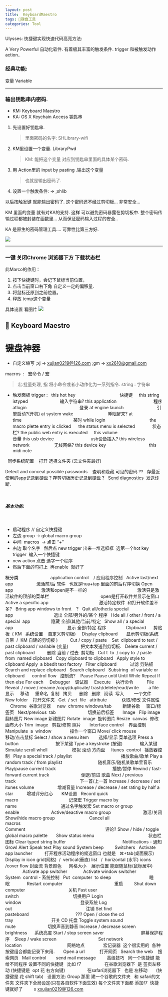 ```yaml
---
layout: post
title:  KeyboardMaestro
tags: 键盘工具
categories: Tool
---
```



Ulysses: 快捷键实现快速代码高亮方法:





A Very Powerful 自动化软件.
有着极其丰富的触发条件. trigger
和被触发动作 action..

### 经典功能:
变量 Variable


---

### 输出钥匙串内密码.


- KM: Keyboard Maestro 
- KA: OS X Keychain Access 钥匙串 


1. 先设置好钥匙串.
	> 里面密码的名字: SHLibrary-wifi

2. KM里设置一个变量. LibraryPwd
	> KM: 能把这个变量 对应到钥匙串里面的具体某个密码.

3. 用 Action里的 input by pasting .输出这个变量
	> 也就是输出密码了.

4. 设置一个触发条件: → ;shlib

以后按触发键 就能输出密码了. 这个密码还不经过剪切板...
非常安全...




KM 里面的变量 就有对KA的支持.
这样 可以避免密码暴露在剪切板中.
整个密码传输过程都被封装在函数里...
从而保证密码输入过程的安全..

KA 是原生的密码管理工具.... 可靠性比第三方好.

![][image-1]

---

### 一键 关闭Chrome 浏览器下方 下载状态栏

此Marco的作用：

1. 按下快捷键时，会记下鼠标当前位置，
2. 点击当前窗口右下角 自定义一定的偏移量.
3. 将鼠标还原到之前位置。
4. 释放 temp这个变量


具体设置 看图片
![][image-2]




##  Keyboard Maestro

# 键盘神器

- 自定义缩写
	;xj  → xujian0219@126.com
	;gm → xx2610@gmail.com

macros  :   宏命令 / 宏
> 宏:批量处理, 指 将小命令或者小动作化为一系列指令.
> string : 字符串


- 触发面板 trigger :
	  
	this hot hey                                    快捷键     
	this string istyped                          输入字符串?
	this application                              程序
	atlogin                                           登录
	at engine launch                           引擎启动?(开机)
	at system wake                            睡眠醒来?
	at time                                          某时
	while login                                    
	the macro plette entry is clicked      
	the status menu is selected              状态栏?
	the public web entry is executed     
	this volume                                    音量
	this usb device                              usb设备插入?
	this wireless network                    无线网络?
	this device key                                   
	this midi note                            

 
同步系统配置    打开 选择文件夹 (云文件夹最好)

Detect and conceal possible passwords    查明和隐藏 可见的密码 ?? 
 
存最近使用的app记录到硬盘 ?
存剪切板历史记录到硬盘 ?
 
Send diagnostics  发送诊断.

 
 
 
##### 基本功能:
                
- 启动程序 // 自定义快捷键
	  
- 左边  group → global macro group
- 中间  macros  →  点击 “+”
- 右边 取个名字   然后点 new trigger 出来一堆选框框  选第一个hot key trigger  输入一个快捷键
- new action 点击 选字一个程序
- 然后下面的勾打上  再enable  就好了



概分类
 
                       application control    / 应用程序控制
 
Active last/next app                   激活前/后 软件   也就是hua+tap 里面的前后程序切换
Open app                       激活和open是不一样的
                                        激活只是激活软件的顶部的菜单栏
                                         open是打开软件并显示在窗口
 
Active a specific app                                         激活特定软件  和打开软件差不多?
 
Bring app windows to front    ?
 
Quit all/other/a special app                                 退出 全部/另外的/某个 程序
 
Hde all / other / front / a special  app                 隐藏 全部/其他/当前/特定
 
Show all / a special app                                            显示 全部/特定 程序
   
 
          Clipboard      剪贴板  ( KM   系统设置    自定义剪切板)
 
 
Display clipboard       显示剪切板(系统自带  /  KM 自建的剪切板 )      
 
 
Cut / copy / paste  
 
Set  clipboard to text / past clipboard / variable (变量)          把文本发送到剪切板.
 
Delete current / past clipboard          删除 当前 / 过去  剪切板 
 
Cut t  to  / copy to  / paste from  named clipboard
 
Copy clipboard to clipboard 
 
Apply style to clipboard
Apply  a bbedit text factory
 
Filter clipboard           过滤 剪贴板
 
Search and replace clipboard
 
Search clipboard
 
Substring  of variable or clipboard
 
 
 control flow   控制流?  
 
Pause
Pause until
Until
While
Repeat
If  then else
For each
 
 
Debugger    调试器
 
 
Execute    执行命令
 
 
 
 
 
File  
 
Reveal  / move / rename /copy/duplicate/ trash/delete/read/write        a file
   显示     移动     重命名  复制   拷贝      删除   删除   阅读  写入        一个文件
 
New folder    打开文件夹
 
Get  / set  file   attribute            获取/修改 文件属性
 
 
 
Chrome  谷歌浏览器
 
  new  chrome windows/tab         新建谷歌     窗口/标签页
  Next/previous  tab                          切换前后标签
 
 
 
Image
 
Flip image   翻转图片
New image 新建图片
Rotate  image  旋转图片
Resize  canvas  修改画布大小
Trim  image   剪裁/修剪 照片
 
 
 
Interface control    界面控制
 
Manipulate  a  window               操作一个窗口
Move/ click mouse                      移动/点击鼠标
Select / show a menu item        选择/显示 菜单选项
Press a  button                              按下某键
Type a keystroke (按键)              输入某键
Simulate scroll whell                    模拟 滚动 方向盘
 
 
Itunes  control   播放器控制
 
Play a special track / playlist                                        播放歌曲/歌单
Play a random track / from playlist                             随机音乐/随机某歌单里音乐
Play/pause current track                                              播放/暂停
Rewind / fast-forward current track                          倒退/前进 歌曲
Next / previous track                                                    下一首/上一首
Increase / decrease / set  itunes volume                   增减音量
Increase / decrease / set rating by half a star           增减评分红心
 
 
 
KM设置
 
Record quick macro                                         记录宏
Trigger macro by name                                    通过名字触发宏
Set macro or group enable                          
Active/deactive macro group                          激活/关闭
Show/hide macro group                            
Cancel all macros                                                 
Comment                                                                 评论?
Show / hide / toggle global macro palette       
Show status menu                                            状态栏图标
Clear typed string buffer                                    
 
 
 
 
 
Notifications - 通知
Growl
Alert
Speak text
Play sound
System beep
 
 
 
 
Switchers
 
Activate app launcher          打开程序活动程序的候选窗口 也就是   ⌘+tab(桌面展示)
Display in icon grid(网格)  /  vertical(垂直) list   /  horizontal (水平) icons /cover flow 封面流
背景颜色      网格大小    展示位置 能跟随鼠标(鼠标居中)
 
 
 
 
 
 
 
 
 
 
 
Activate app switcher             
Activate window switcher
 
 
 
 
System  control - 系统控制
 
Put  computer  to sleep                               睡眠              
Restart computer                                          重启         
Shut down computer                                   关机
Fast user switch                                            切换用户 
Login window                                                登录系统
Log out                                                            注销
Set find pasteboard                                      ???
Open / close the cd tray                               开关 CD 托盘
Toggle system sound mute                          切换声音到静音
Increase / decrease screen brightness      系统亮度
Start / stop screen saver                              屏幕保护程序    
Sleep / wake screen                                  
Set network location                                     网络地点
 
 
 
 
 
 
 
宏记录器  这个很实用的  各种按键组合都能记录下来用.
 
 
 
Open a url            打开网页
 
Search the web    搜索网页
 
Mail control        send mail message 
 
 
 
 
高级技巧 
 
同一个快捷键 能给不同程序 设置不同的快捷键
 
比如 f7  
                 在谷歌浏览器下  是 签页左移动 (快捷键是  opt 花 右方向键)
                 在safari浏览器下   也是 左移动       (快捷键是 花 shift tab)
 
设置方法:
Group 那里 建一个谷歌的文件夹   和 safari的文件夹
文件夹下全局设定(只在各自软件下面生效)
每个文件夹下面都 添加f7  快捷键就好了
 
 
 
 
x xxujian0219@126.com






















[image-1]:	http://oduizitoj.bkt.clouddn.com/2016-09-24-Screen%20Shot%202016-09-24%20at%2017.39.15.png
[image-2]:	http://oduizitoj.bkt.clouddn.com/2016-09-24-Screen%20Shot%202016-09-24%20at%2017.29.29.png